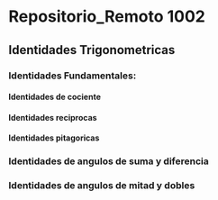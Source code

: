 # Repositorio_Remoto 1002

## Identidades Trigonometricas

### Identidades Fundamentales:

#### Identidades de cociente
#### Identidades reciprocas
#### Identidades pitagoricas

### Identidades de angulos de suma y diferencia

### Identidades de angulos de mitad y dobles
